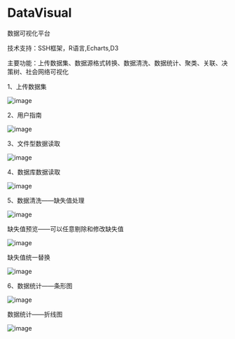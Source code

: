 DataVisual
==========

数据可视化平台

技术支持：SSH框架，R语言,Echarts,D3

主要功能：上传数据集、数据源格式转换、数据清洗、数据统计、聚类、关联、决策树、社会网络可视化

1、上传数据集

 ![image](https://github.com/shuiying/DataVisual/raw/master/readmeimg/上传数据集.png)
 
2、用户指南

 ![image](https://github.com/shuiying/DataVisual/raw/master/readmeimg/用户指南.png)
 
3、文件型数据读取

 ![image](https://github.com/shuiying/DataVisual/raw/master/readmeimg/文件型数据读取.png)
 
4、数据库数据读取

 ![image](https://github.com/shuiying/DataVisual/raw/master/readmeimg/数据库数据读取.png)
 
5、数据清洗——缺失值处理

 ![image](https://github.com/shuiying/DataVisual/raw/master/readmeimg/缺失值处理.png)
 
 缺失值预览——可以任意剔除和修改缺失值
   
 ![image](https://github.com/shuiying/DataVisual/raw/master/readmeimg/缺失值预览.png)
 
 缺失值统一替换
 
 ![image](https://github.com/shuiying/DataVisual/raw/master/readmeimg/缺失值处理完成.png)

6、数据统计——条形图

 ![image](https://github.com/shuiying/DataVisual/raw/master/readmeimg/统计信息—条形图.png)
 
  数据统计——折线图
  
   ![image](https://github.com/shuiying/DataVisual/raw/master/readmeimg/统计信息—折线图.png)
